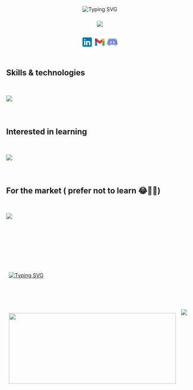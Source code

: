 <div class="container">
<div class="header-container" align="center">
<img src="https://readme-typing-svg.demolab.com?font=Fira+Code&pause=1000&center=true&vCenter=true&width=435&lines=Hi%2C+I'm+Abdelrahman+Embaby.+👋🏽;A+fresh+grad+frontend+developer.+👨🏽‍🎓;With+a+bachelor+degree+in+CS.+👨🏽‍💻;Nice+to+meet+you!+👾" alt="Typing SVG"/>
</div>

<img height="20px"/>


<div class="gif-container" align="center">
<img class="gif" src="https://drive.google.com/uc?id=1bctSE3Vtv4yE_Bz6R_3nwwrPzw-DGFWX">
</div>

<img height="20px"/>

<div class="links-container" align="center">
<a href="https://www.linkedin.com/in/abdelrahman-embaby-237938224" class="linkedin"><img src="./linkedin.svg" width="30px"/></a>
<a href="mailto:0b7o4u6d3y@gmail.com?subject=Please be a job offer 🙃" class="gmail" ><img src="./gmail.svg" width="30px"/></a>
<a href="https://discord.com/users/640866116255612938" class="discord"><img src="./discord.svg" width="30px"/></a>
</div>

<img height="20px"/>

<div class="skills">

## **Skills & technologies**
<img height="10px"/>

<div class="skills-container learned">
    <p class="icons">
        <img src="https://skillicons.dev/icons?i=react,js,html,css,java,xd,git,github,vscode" />
    </p>
</div>

<img height="20px"/>

## **Interested in learning**
<img height="10px"/>

<div class="skills-container learning">
    <p class="icons">
        <img src="https://skillicons.dev/icons?i=sass,angular,vue,vite,materialui,threejs,nextjs,ts,nodejs,express,fastapi,firebase,mongodb,bash,linux,figma" />
    </p>
</div>

<img height="20px"/>

## **For the market ( prefer not to learn 😂👎🏽)**
<img height="10px"/>

<div class="skills-container market">
    <p class="icons">
        <img src="https://skillicons.dev/icons?i=redux,bootstrap,tailwind,php,py,pytorch" />
    </p>
</div>
</div>

<img height="20px"/>

<table class="tg" align="center" border="0">
<thead height="383px">
  <tr height="191.5px">
    <td width="450px" height="191.5px"><a href="https://git.io/typing-svg" class="streak" width="450px" height="191.5px"><img src="https://streak-stats.demolab.com?user=AbdelrahmanEmbaby&background=0d1117&stroke=2f80ed&ring=2f80ed&fire=2f80ed&currStreakLabel=2f80ed&currStreakNum=fff&sideLabels=2f80ed&sideNums=fff&dates=fff&hide_border=true" alt="Typing SVG" width="450px" height="191.5px"/></a></td>
    <td rowspan="2"><a href="https://github.com/anuraghazra/convoychat" class="language">
  <img align="center" src="https://github-readme-stats.vercel.app/api/top-langs/?username=AbdelrahmanEmbaby&layout=donut-vertical&bg_color=0d1117&title_color=fff&text_color=fff&icon_color=0094B9&hide_border=true" height="390px"/>
</a></td>
  </tr>
  <tr height="191.5px">
    <td width="450px" height="191.5px"><a href="https://github.com/anuraghazra/github-readme-stats" class="state" width="450px" height="191.5px">
  <img align="center" src="https://github-readme-stats.vercel.app/api?username=AbdelrahmanEmbaby&show_icons=true&include_all_commits=true&text_bold=false&bg_color=0d1117&text_color=fff&hide_border=true" width="450px" height="191.5px"/>
</a></td>
  </tr>
</thead>
</table>

<!-- <div class="status">
<a href="https://git.io/typing-svg" class="streak"><img src="https://streak-stats.demolab.com?user=AbdelrahmanEmbaby&background=0d1117&stroke=2f80ed&ring=2f80ed&fire=2f80ed&currStreakLabel=2f80ed&currStreakNum=fff&sideLabels=2f80ed&sideNums=fff&dates=fff&hide_border=true" alt="Typing SVG" /></a>
<a href="https://github.com/anuraghazra/convoychat" class="language">
  <img align="center" src="https://github-readme-stats.vercel.app/api/top-langs/?username=AbdelrahmanEmbaby&layout=donut-vertical&bg_color=0d1117&title_color=fff&text_color=fff&icon_color=0094B9&hide_border=true" />
</a>
<a href="https://github.com/anuraghazra/github-readme-stats" class="state" >
  <img align="center" src="https://github-readme-stats.vercel.app/api?username=AbdelrahmanEmbaby&show_icons=true&include_all_commits=true&text_bold=false&bg_color=0d1117&text_color=fff&hide_border=true" />
</a>
</div> -->
</div>